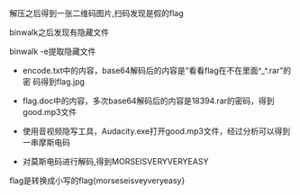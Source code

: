 解压之后得到一张二维码图片,扫码发现是假的flag

binwalk之后发现有隐藏文件

binwalk -e提取隐藏文件

- encode.txt中的内容，base64解码后的内容是“看看flag在不在里面^_^.rar”的密 码得到flag.jpg 
- flag.doc中的内容，多次base64解码后的内容是18394.rar的密码，得到good.mp3文件 
- 使用音视频隐写工具，Audacity.exe打开good.mp3文件，经过分析可以得到一串摩斯电码

- 对莫斯电码进行解码,得到MORSEISVERYVERYEASY

flag是转换成小写的flag{morseseisveyveryeasy}